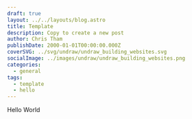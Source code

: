 ```yaml
---
draft: true
layout: ../../layouts/blog.astro
title: Template
description: Copy to create a new post
author: Chris Tham
publishDate: 2000-01-01T00:00:00.000Z
coverSVG: ../svg/undraw/undraw_building_websites.svg
socialImage: ../images/undraw/undraw_building_websites.png
categories:
  - general
tags:
  - template
  - hello
---
```


Hello World
